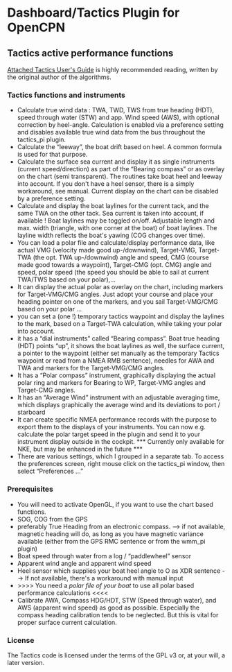 # Dashboard/Tactics Plugin for OpenCPN

## Tactics active performance functions

[Attached Tactics User's Guide](tactics_pi.pdf) is highly recommended reading, written by the original author
of the algorithms.


### Tactics functions and instruments
* Calculate true wind data : TWA, TWD, TWS from true heading (HDT), speed
  through water (STW) and app. Wind speed (AWS), with optional correction by heel-angle.
  Calculation is enabled via a preference setting and disables available true wind data
  from the bus throughout the tactics_pi plugin. 
* Calculate the “leeway”, the boat drift based on heel. A common formula is used for that purpose.
* Calculate the surface sea current and display it as single instruments (current speed/direction)
  as part of the “Bearing compass” or as overlay on the chart (semi transparent). The routines take
  boat heel and leeway into account.
  If you don't have a heel sensor, there is a simply workaround, see manual.
  Current display on the chart can be disabled by a preference setting.
* Calculate and display the boat laylines for the current tack, and the same TWA on the other tack.
  Sea current is taken into account, if available ! Boat laylines may be toggled on/off. 
  Adjustable length and max. width (triangle, with one corner at the boat) of boat laylines.
  The layline width reflects the boat's yawing (COG changes over time).
* You can load a polar file and calculate/display performance data, like actual VMG (velocity made good up-/downwind),
  Target-VMG, Target-TWA  (the opt. TWA up-/downwind) angle and speed, CMG (course made good towards a waypoint), Target-CMG
  (opt. CMG) angle and speed, polar speed (the speed you should be able to sail at current TWA/TWS based on your polar),...
* It can display the actual polar as overlay on the chart, including markers for Target-VMG/CMG angles.
  Just adopt your course and place your heading pointer on one of the markers, and you sail Target-VMG/CMG based on your polar ...
* you can set a (one !) temporary tactics waypoint and display the laylines to the mark, based on a Target-TWA calculation,
  while taking your polar into account.
* it has a “dial instruments” called “Bearing compass”. Boat true heading (HDT)  points “up”, it shows the boat laylines as well,
  the surface current, a pointer to the waypoint (either set manually as the temporary Tactics waypoint or read from a NMEA
  RMB sentence), needles for AWA and TWA and markers for the Target-VMG/CMG angles.
* It has a “Polar compass” instrument, graphically displaying the actual polar ring and markers for Bearing to WP,
  Target-VMG angles and Target-CMG angles.
* It has an “Average Wind” instrument with an adjustable averaging time, which displays graphically the average wind
  and its deviations to port / starboard
* It can create specific NMEA performance records with the purpose to export them to the displays of your instruments.
  You can now e.g. calculate the polar target speed in the plugin and send it to your instrument display outside in the cockpit.
  *** Currently only available for NKE, but may be enhanced in the future ***
* There are various settings, which I grouped in a separate tab. To access the preferences screen, right mouse click
  on the tactics_pi window, then select “Preferences ...”

### Prerequisites

* You will need to activate OpenGL, if you want to use the chart based functions.
* SOG, COG from the GPS
* preferably True Heading from an electronic compass.
  --> if not available, magnetic heading will do, as long as you have magnetic variance available (either from the GPS RMC
  sentence or from the wmm_pi plugin)
* Boat speed through water from a log / “paddlewheel” sensor
* Apparent wind angle and apparent wind speed
* Heel sensor which supplies your boat heel angle to O as XDR sentence
  --> If not available, there's a workaround with manual input
* \>\>\>\> You need a *polar file of your boat* to use all polar based performance calculations <<<<
* Calibrate AWA, Compass HDG/HDT,  STW (Speed through water), and AWS (apparent wind speed) as good as possible.
  Especially the compass heading calibration tends to be neglected. But this is vital for proper surface current calculation.


### License

The Tactics code is licensed under the terms of the GPL v3 or, at your will, a later version.
